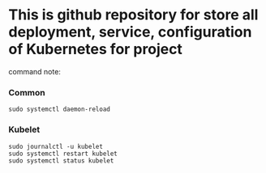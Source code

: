 # This is github repository for store all deployment, service, configuration of Kubernetes for project

command note:

### Common

```
sudo systemctl daemon-reload
```

### Kubelet

```
sudo journalctl -u kubelet
sudo systemctl restart kubelet
sudo systemctl status kubelet
```
